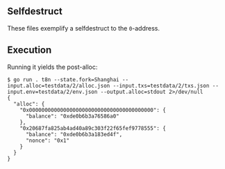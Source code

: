 ## Selfdestruct

These files exemplify a selfdestruct to the `0`-address. 

## Execution

Running it yields the post-alloc:

```
$ go run . t8n --state.fork=Shanghai --input.alloc=testdata/2/alloc.json --input.txs=testdata/2/txs.json --input.env=testdata/2/env.json --output.alloc=stdout 2>/dev/null
{
  "alloc": {
    "0x0000000000000000000000000000000000000000": {
      "balance": "0xde0b6b3a76586a0"
    },
    "0x20687fa825ab4ad40a89c303f22f65fef9778555": {
      "balance": "0xde0b6b3a183ed4f",
      "nonce": "0x1"
    }
  }
}
```